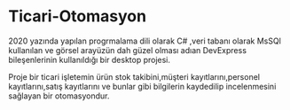 # Ticari-Otomasyon

2020 yazında yapılan progrmalama dili olarak C# ,veri tabanı olarak MsSQl kullanılan ve görsel arayüzün dah güzel olması adıan DevExpress bileşenlerinin kullanıldığı bir desktop projesi.

Proje bir ticari işletemin ürün stok takibini,müşteri kayıtlarını,personel kayıtlarını,satış kayıtlarını ve bunlar gibi bilgilerin kaydedilip incelenmesini sağlayan bir otomasyondur.
